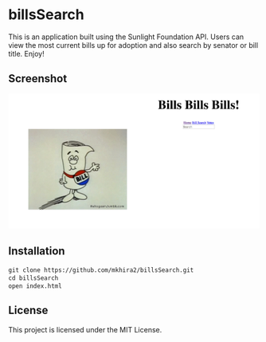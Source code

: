 # billsSearch

This is an application built using the Sunlight Foundation API. Users can view
the most current bills up for adoption and also search by senator or bill title.
Enjoy!


## Screenshot
![Bills Search](/images/bill.png)

## Installation

```
git clone https://github.com/mkhira2/billsSearch.git
cd billsSearch
open index.html
```

## License

This project is licensed under the MIT License.
